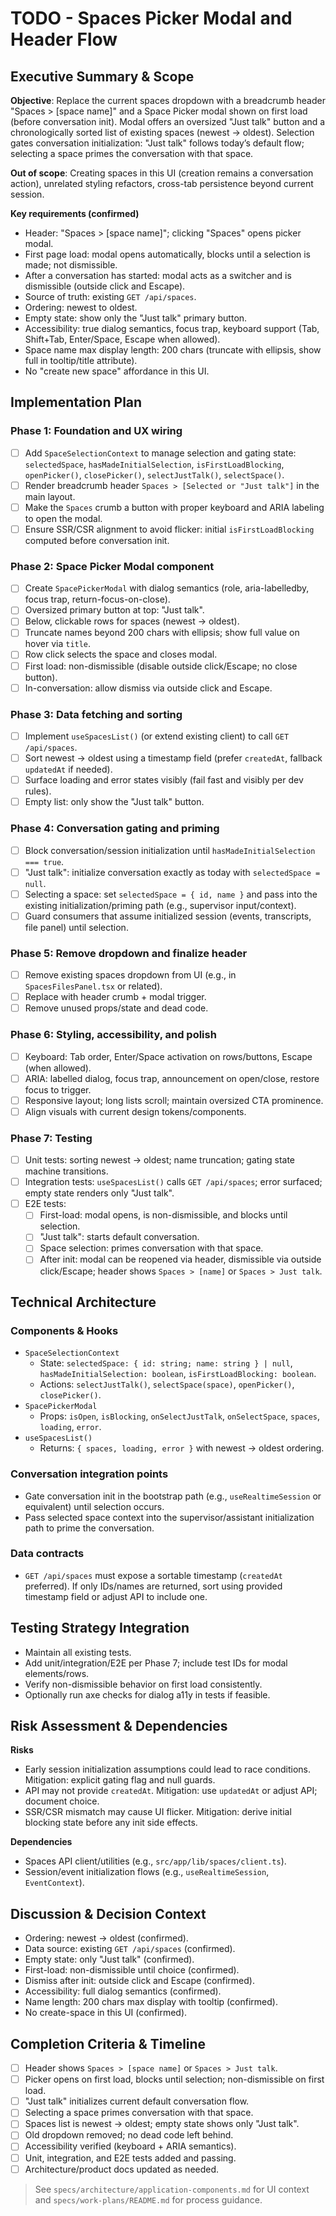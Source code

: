 # TODO - Spaces Picker Modal and Header Flow

## Executive Summary & Scope
**Objective**: Replace the current spaces dropdown with a breadcrumb header "Spaces > [space name]" and a Space Picker modal shown on first load (before conversation init). Modal offers an oversized "Just talk" button and a chronologically sorted list of existing spaces (newest → oldest). Selection gates conversation initialization: "Just talk" follows today’s default flow; selecting a space primes the conversation with that space.

**Out of scope**: Creating spaces in this UI (creation remains a conversation action), unrelated styling refactors, cross-tab persistence beyond current session.

**Key requirements (confirmed)**
- Header: "Spaces > [space name]"; clicking "Spaces" opens picker modal.
- First page load: modal opens automatically, blocks until a selection is made; not dismissible.
- After a conversation has started: modal acts as a switcher and is dismissible (outside click and Escape).
- Source of truth: existing `GET /api/spaces`.
- Ordering: newest to oldest.
- Empty state: show only the "Just talk" primary button.
- Accessibility: true dialog semantics, focus trap, keyboard support (Tab, Shift+Tab, Enter/Space, Escape when allowed).
- Space name max display length: 200 chars (truncate with ellipsis, show full in tooltip/title attribute).
- No "create new space" affordance in this UI.

## Implementation Plan

### Phase 1: Foundation and UX wiring
- [ ] Add `SpaceSelectionContext` to manage selection and gating state: `selectedSpace`, `hasMadeInitialSelection`, `isFirstLoadBlocking`, `openPicker()`, `closePicker()`, `selectJustTalk()`, `selectSpace()`.
- [ ] Render breadcrumb header `Spaces > [Selected or "Just talk"]` in the main layout.
- [ ] Make the `Spaces` crumb a button with proper keyboard and ARIA labeling to open the modal.
- [ ] Ensure SSR/CSR alignment to avoid flicker: initial `isFirstLoadBlocking` computed before conversation init.

### Phase 2: Space Picker Modal component
- [ ] Create `SpacePickerModal` with dialog semantics (role, aria-labelledby, focus trap, return-focus-on-close).
- [ ] Oversized primary button at top: "Just talk".
- [ ] Below, clickable rows for spaces (newest → oldest).
- [ ] Truncate names beyond 200 chars with ellipsis; show full value on hover via `title`.
- [ ] Row click selects the space and closes modal.
- [ ] First load: non-dismissible (disable outside click/Escape; no close button).
- [ ] In-conversation: allow dismiss via outside click and Escape.

### Phase 3: Data fetching and sorting
- [ ] Implement `useSpacesList()` (or extend existing client) to call `GET /api/spaces`.
- [ ] Sort newest → oldest using a timestamp field (prefer `createdAt`, fallback `updatedAt` if needed).
- [ ] Surface loading and error states visibly (fail fast and visibly per dev rules).
- [ ] Empty list: only show the "Just talk" button.

### Phase 4: Conversation gating and priming
- [ ] Block conversation/session initialization until `hasMadeInitialSelection === true`.
- [ ] "Just talk": initialize conversation exactly as today with `selectedSpace = null`.
- [ ] Selecting a space: set `selectedSpace = { id, name }` and pass into the existing initialization/priming path (e.g., supervisor input/context).
- [ ] Guard consumers that assume initialized session (events, transcripts, file panel) until selection.

### Phase 5: Remove dropdown and finalize header
- [ ] Remove existing spaces dropdown from UI (e.g., in `SpacesFilesPanel.tsx` or related).
- [ ] Replace with header crumb + modal trigger.
- [ ] Remove unused props/state and dead code.

### Phase 6: Styling, accessibility, and polish
- [ ] Keyboard: Tab order, Enter/Space activation on rows/buttons, Escape (when allowed).
- [ ] ARIA: labelled dialog, focus trap, announcement on open/close, restore focus to trigger.
- [ ] Responsive layout; long lists scroll; maintain oversized CTA prominence.
- [ ] Align visuals with current design tokens/components.

### Phase 7: Testing
- [ ] Unit tests: sorting newest → oldest; name truncation; gating state machine transitions.
- [ ] Integration tests: `useSpacesList()` calls `GET /api/spaces`; error surfaced; empty state renders only "Just talk".
- [ ] E2E tests: 
  - [ ] First-load: modal opens, is non-dismissible, and blocks until selection.
  - [ ] "Just talk": starts default conversation.
  - [ ] Space selection: primes conversation with that space.
  - [ ] After init: modal can be reopened via header, dismissible via outside click/Escape; header shows `Spaces > [name]` or `Spaces > Just talk`.

## Technical Architecture

### Components & Hooks
- `SpaceSelectionContext`
  - State: `selectedSpace: { id: string; name: string } | null`, `hasMadeInitialSelection: boolean`, `isFirstLoadBlocking: boolean`.
  - Actions: `selectJustTalk()`, `selectSpace(space)`, `openPicker()`, `closePicker()`.
- `SpacePickerModal`
  - Props: `isOpen`, `isBlocking`, `onSelectJustTalk`, `onSelectSpace`, `spaces`, `loading`, `error`.
- `useSpacesList()`
  - Returns: `{ spaces, loading, error }` with newest → oldest ordering.

### Conversation integration points
- Gate conversation init in the bootstrap path (e.g., `useRealtimeSession` or equivalent) until selection occurs.
- Pass selected space context into the supervisor/assistant initialization path to prime the conversation.

### Data contracts
- `GET /api/spaces` must expose a sortable timestamp (`createdAt` preferred). If only IDs/names are returned, sort using provided timestamp field or adjust API to include one.

## Testing Strategy Integration
- Maintain all existing tests.
- Add unit/integration/E2E per Phase 7; include test IDs for modal elements/rows.
- Verify non-dismissible behavior on first load consistently.
- Optionally run axe checks for dialog a11y in tests if feasible.

## Risk Assessment & Dependencies
**Risks**
- Early session initialization assumptions could lead to race conditions. Mitigation: explicit gating flag and null guards.
- API may not provide `createdAt`. Mitigation: use `updatedAt` or adjust API; document choice.
- SSR/CSR mismatch may cause UI flicker. Mitigation: derive initial blocking state before any init side effects.

**Dependencies**
- Spaces API client/utilities (e.g., `src/app/lib/spaces/client.ts`).
- Session/event initialization flows (e.g., `useRealtimeSession`, `EventContext`).

## Discussion & Decision Context
- Ordering: newest → oldest (confirmed).
- Data source: existing `GET /api/spaces` (confirmed).
- Empty state: only "Just talk" (confirmed).
- First-load: non-dismissible until choice (confirmed).
- Dismiss after init: outside click and Escape (confirmed).
- Accessibility: full dialog semantics (confirmed).
- Name length: 200 chars max display with tooltip (confirmed).
- No create-space in this UI (confirmed).

## Completion Criteria & Timeline
- [ ] Header shows `Spaces > [space name]` or `Spaces > Just talk`.
- [ ] Picker opens on first load, blocks until selection; non-dismissible on first load.
- [ ] "Just talk" initializes current default conversation flow.
- [ ] Selecting a space primes conversation with that space.
- [ ] Spaces list is newest → oldest; empty state shows only "Just talk".
- [ ] Old dropdown removed; no dead code left behind.
- [ ] Accessibility verified (keyboard + ARIA semantics).
- [ ] Unit, integration, and E2E tests added and passing.
- [ ] Architecture/product docs updated as needed.

> See `specs/architecture/application-components.md` for UI context and `specs/work-plans/README.md` for process guidance.
